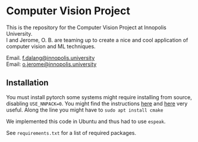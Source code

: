 # Computer Vision Project
This is the repository for the Computer Vision Project at Innopolis University.\
I and Jerome, O. B. are teaming up to create a nice and cool application of computer vision and ML techniques.

Email. f.dalang@innopolis.university\
Email: o.jerome@innopolis.university

## Installation
You must install pytorch some systems might require installing from source, disabling `USE_NNPACK=0`.
You might find the instructions [here](https://github.com/pytorch/pytorch#from-source) and 
[here](https://discuss.pytorch.org/t/bug-w-nnpack-cpp-80-could-not-initialize-nnpack-reason-unsupported-hardware/107518/3)
very useful. Along the line you might have to 
`sudo apt install cmake`

We implemented this code in Ubuntu and thus had to use `espeak`.

See `requirements.txt` for a list of required packages.